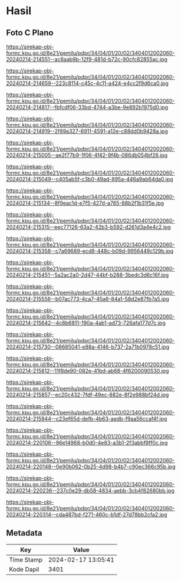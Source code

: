 # Hasil

## Foto C Plano

https://sirekap-obj-formc.kpu.go.id/8e21/pemilu/pdpr/34/04/01/20/02/3404012002060-20240214-214551--ac8aab9b-12f9-481d-b72c-90cfc82855ac.jpg

https://sirekap-obj-formc.kpu.go.id/8e21/pemilu/pdpr/34/04/01/20/02/3404012002060-20240214-214659--223c8114-c45c-4c11-a424-e4cc2f9d6ca0.jpg

https://sirekap-obj-formc.kpu.go.id/8e21/pemilu/pdpr/34/04/01/20/02/3404012002060-20240214-214817--fbfcdf06-33bd-4744-a3be-9e892b1975d0.jpg

https://sirekap-obj-formc.kpu.go.id/8e21/pemilu/pdpr/34/04/01/20/02/3404012002060-20240214-214919--2f89a327-6911-4591-a12e-c88dd0b9428a.jpg

https://sirekap-obj-formc.kpu.go.id/8e21/pemilu/pdpr/34/04/01/20/02/3404012002060-20240214-215005--ae2f77b9-1f06-4f42-9f4b-086db054bf26.jpg

https://sirekap-obj-formc.kpu.go.id/8e21/pemilu/pdpr/34/04/01/20/02/3404012002060-20240214-215049--c405ab5f-c3b0-49ad-895a-446a9ab64da0.jpg

https://sirekap-obj-formc.kpu.go.id/8e21/pemilu/pdpr/34/04/01/20/02/3404012002060-20240214-215134--8f9eac1d-e7f5-427d-a765-88b2f1b31f5e.jpg

https://sirekap-obj-formc.kpu.go.id/8e21/pemilu/pdpr/34/04/01/20/02/3404012002060-20240214-215315--eec77126-63a2-42b3-b592-d261d3a4e4c2.jpg

https://sirekap-obj-formc.kpu.go.id/8e21/pemilu/pdpr/34/04/01/20/02/3404012002060-20240214-215358--c7a69689-ecd8-448c-b09d-9956449c129b.jpg

https://sirekap-obj-formc.kpu.go.id/8e21/pemilu/pdpr/34/04/01/20/02/3404012002060-20240214-215451--5a2ac2a0-2d47-44bf-b288-3bedc3d6c16f.jpg

https://sirekap-obj-formc.kpu.go.id/8e21/pemilu/pdpr/34/04/01/20/02/3404012002060-20240214-215556--b07ac773-4ca7-45a6-84a1-58d2e87fb7a5.jpg

https://sirekap-obj-formc.kpu.go.id/8e21/pemilu/pdpr/34/04/01/20/02/3404012002060-20240214-215642--4c8b6811-190a-4ab1-ad73-726afa177d7c.jpg

https://sirekap-obj-formc.kpu.go.id/8e21/pemilu/pdpr/34/04/01/20/02/3404012002060-20240214-215730--08685041-e88a-4146-b737-2a71b0978c51.jpg

https://sirekap-obj-formc.kpu.go.id/8e21/pemilu/pdpr/34/04/01/20/02/3404012002060-20240214-215812--11f8de90-082e-41bd-ab68-4f6200090530.jpg

https://sirekap-obj-formc.kpu.go.id/8e21/pemilu/pdpr/34/04/01/20/02/3404012002060-20240214-215857--ec20c432-7fdf-49ec-882e-8f2e988bf24d.jpg

https://sirekap-obj-formc.kpu.go.id/8e21/pemilu/pdpr/34/04/01/20/02/3404012002060-20240214-215944--c23ef65d-defb-4b63-aedb-f9aa56ccaf4f.jpg

https://sirekap-obj-formc.kpu.go.id/8e21/pemilu/pdpr/34/04/01/20/02/3404012002060-20240214-220106--96e14968-b0d0-4e83-a3b1-2f3abbf9ff0c.jpg

https://sirekap-obj-formc.kpu.go.id/8e21/pemilu/pdpr/34/04/01/20/02/3404012002060-20240214-220148--0e90b062-0b25-4d98-b4b7-c90ec366c95b.jpg

https://sirekap-obj-formc.kpu.go.id/8e21/pemilu/pdpr/34/04/01/20/02/3404012002060-20240214-220236--237c0e29-db58-4834-aebb-3cb4f82680bb.jpg

https://sirekap-obj-formc.kpu.go.id/8e21/pemilu/pdpr/34/04/01/20/02/3404012002060-20240214-220314--cda487bd-f271-460c-b1df-27d78bb2cfa2.jpg


## Metadata

| Key        | Value               |
| ---------- | ------------------- |
| Time Stamp | 2024-02-17 13:05:41 |
| Kode Dapil | 3401                |



